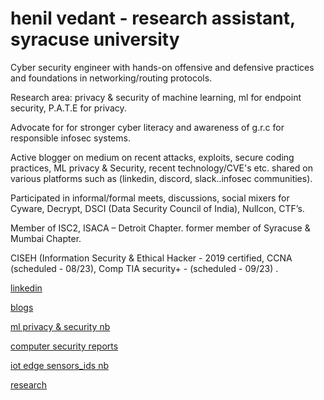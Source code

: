 # henil vedant   - research assistant, syracuse university

Cyber security engineer with hands-on offensive and defensive practices and foundations in networking/routing protocols. 

Research area:  privacy & security of machine learning, ml for endpoint security, P.A.T.E for privacy.


Advocate for for stronger cyber literacy and awareness of g.r.c for responsible infosec systems. 

Active blogger on medium on recent attacks, exploits, secure coding practices, ML privacy & Security, recent technology/CVE's etc. shared on various platforms such as (linkedin, discord, slack..infosec communities). 

Participated in informal/formal meets, discussions, social mixers for Cyware, Decrypt, DSCI (Data Security Council of India), Nullcon, CTF’s.   

Member of ISC2, ISACA – Detroit Chapter.  former member of Syracuse & Mumbai Chapter.


CISEH (Information Security & Ethical Hacker - 2019 certified, CCNA (scheduled - 08/23), Comp TIA security+ - (scheduled - 09/23) .


[linkedin](https://www.linkedin.com/in/henil-vedant/)


[blogs](https://medium.com/@hhv8051)


[ml privacy & security nb](https://github.com/Henilv/MachineLearning_Privacy-Security)


[computer security reports](https://github.com/Henilv/Computer_Security-attacks)


[iot edge sensors_ids nb](https://github.com/Henilv/IoT-app_sec/tree/main)


[research](https://link.springer.com/chapter/10.1007/978-981-16-6285-0_24)



